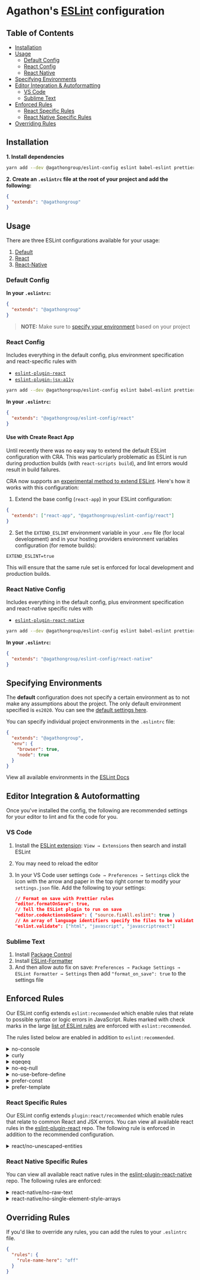 # Agathon's [ESLint](https://eslint.org/) configuration

## Table of Contents

- [Installation](#installation)
- [Usage](#usage)
  - [Default Config](#default-config)
  - [React Config](#react-config)
  - [React Native](#react-native-config)
- [Specifying Environments](#specifying-environments)
- [Editor Integration & Autoformatting](#editor-integration-autoformatting)
  - [VS Code](#vs-code)
  - [Sublime Text](#sublime-text)
- [Enforced Rules](#enforced-rules)
  - [React Specific Rules](#react-specific-rules)
  - [React Native Specific Rules](#react-native-specific-rules)
- [Overriding Rules](#overriding-rules)

## Installation

**1. Install dependencies**

```sh
yarn add --dev @agathongroup/eslint-config eslint babel-eslint prettier eslint-config-prettier
```

**2. Create an `.eslintrc` file at the root of your project and add the following:**

```json
{
  "extends": "@agathongroup"
}
```

## Usage

There are three ESLint configurations available for your usage:

1. [Default](#default-config)
2. [React](#react-config)
3. [React-Native](#react-native-config)

### Default Config

**In your `.eslintrc`:**

```json
{
  "extends": "@agathongroup"
}
```

> **NOTE:** Make sure to [specify your environment](#specifying-environments) based on your project

### React Config

Includes everything in the default config, plus environment specification and react-specific rules with

- [`eslint-plugin-react`](https://github.com/yannickcr/eslint-plugin-react)
- [`eslint-plugin-jsx-a11y`](https://github.com/evcohen/eslint-plugin-jsx-a11y)

```sh
yarn add --dev @agathongroup/eslint-config eslint babel-eslint prettier eslint-config-prettier eslint-plugin-react eslint-plugin-jsx-a11y
```

**In your `.eslintrc`:**

```json
{
  "extends": "@agathongroup/eslint-config/react"
}
```

#### Use with Create React App

Until recently there was no easy way to extend the default ESLint configuration with CRA. This was particularly problematic as ESLint is run during production builds (with `react-scripts build`), and lint errors would result in build failures.

CRA now supports an [experimental method to extend ESLint](https://create-react-app.dev/docs/setting-up-your-editor/#experimental-extending-the-eslint-config). Here's how it works with this configuration:

1. Extend the base config (`react-app`) in your ESLint configuration:

```json
{
  "extends": ["react-app", "@agathongroup/eslint-config/react"]
}
```

2. Set the `EXTEND_ESLINT` environment variable in your `.env` file (for local development) and in your hosting providers environment variables configuration (for remote builds):

```
EXTEND_ESLINT=true
```

This will ensure that the same rule set is enforced for local development and production builds.

### React Native Config

Includes everything in the default config, plus environment specification and react-native specific rules with

- [`eslint-plugin-react-native`](https://github.com/intellicode/eslint-plugin-react-native)

```sh
yarn add --dev @agathongroup/eslint-config eslint babel-eslint prettier eslint-config-prettier eslint-plugin-react eslint-plugin-react-native
```

**In your `.eslintrc`:**

```json
{
  "extends": "@agathongroup/eslint-config/react-native"
}
```

## Specifying Environments

The **default** configuration does not specify a certain environment as to not make any assumptions about the project. The only default environment specified is `es2020`. You can see the [default settings here](https://github.com/agathongroup/eslint-config/blob/master/index.js).

You can specify individual project environments in the `.eslintrc` file:

```json
{
  "extends": "@agathongroup",
  "env": {
    "browser": true,
    "node": true
  }
}
```

View all available environments in the [ESLint Docs](https://eslint.org/docs/user-guide/configuring#specifying-environments)

## Editor Integration & Autoformatting

Once you've installed the config, the following are recommended settings for your editor to lint and fix the code for you.

### VS Code

1. Install the [ESLint extension](https://marketplace.visualstudio.com/items?itemName=dbaeumer.vscode-eslint): `View → Extensions` then search and install ESLint
2. You may need to reload the editor
3. In your VS Code user settings `Code → Preferences → Settings` click the icon with the arrow and paper in the top right corner to modify your `settings.json` file. Add the following to your settings:

   ```json
   // Format on save with Prettier rules
   "editor.formatOnSave": true,
   // Tell the ESLint plugin to run on save
   "editor.codeActionsOnSave": { "source.fixAll.eslint": true }
   // An array of language identifiers specify the files to be validated
   "eslint.validate": ["html", "javascript", "javascriptreact"]
   ```

### Sublime Text

1. Install [Package Control](https://packagecontrol.io/installation)
2. Install [ESLint-Formatter](https://github.com/TheSavior/ESLint-Formatter)
3. And then allow auto fix on save: `Preferences → Package Settings → ESLint Formatter → Settings` then add `"format_on_save": true` to the settings file

## Enforced Rules

Our ESLint config extends `eslint:recommended` which enable rules that relate to possible syntax or logic errors in JavaScript. Rules marked with check marks in the large [list of ESLint rules](https://eslint.org/docs/rules/) are enforced with `eslint:recommended`.

The rules listed below are enabled in addition to `eslint:recommended`.

<details>
<summary>no-console</summary>

[Disallow the use of console](https://eslint.org/docs/rules/no-console#disallow-the-use-of-console-no-console)

Using `console.log` during development is fine, but you shouldn't use `console.log` in production code.

> In JavaScript that is designed to be executed in the browser, it's considered a best practice to avoid using methods on console. Such messages are considered to be for debugging purposes and therefore not suitable to ship to the client. In general, calls using console should be stripped before being pushed to production.

```js
// bad
console.log('bad');
```

</details>

<details>
<summary>curly</summary>

[Require following curly brace conventions](https://eslint.org/docs/rules/curly#require-following-curly-brace-conventions-curly)

Always wrap the block of code in curly braces when using conditionals.

> JavaScript allows the omission of curly braces when a block contains only one statement. However, it is considered by many to be best practice to never omit curly braces around blocks, even when they are optional, because it can lead to bugs and reduces code clarity.

```js
// bad
if (foo) foo++;

while (bar) baz();

if (foo) {
  baz();
} else qux();

// good
if (foo) {
  foo++;
}

while (bar) {
  baz();
}

if (foo) {
  baz();
} else {
  qux();
}
```

</details>

<details>
<summary>eqeqeq</summary>

[Require === and !==](https://eslint.org/docs/rules/eqeqeq#require-and-eqeqeq)

Use strict equality or inequality operators.

> It is considered good practice to use the type-safe equality operators `===` and `!==` instead of their regular counterparts `==` and `!=.`
> The reason for this is that `==` and `!=` do type coercion which follows the rather obscure [Abstract Equality Comparison Algorithm](https://www.ecma-international.org/ecma-262/5.1/#sec-11.9.3). For instance, the following statements are all considered true:
>
> - [] == false
> - [] == ![]
> - 3 == 03

```js
// bad
a == b;
foo == true;
bananas != 1;
value == undefined;
typeof foo == 'undefined';
'hello' != 'world';
0 == 0;
true == true;
foo == null;

// good
a === b;
foo === true;
bananas !== 1;
value === undefined;
typeof foo === 'undefined';
'hello' !== 'world';
0 === 0;
true === true;
foo === null;
```

</details>

<details>
<summary>no-eq-null</summary>

[Disallow Null Comparisons](https://eslint.org/docs/rules/no-eq-null#disallow-null-comparisons-no-eq-null)

Use strict equality/inequality when checking `null` values.

> Comparing to `null` without a type-checking operator (`==` or `!=`), can have unintended results as the comparison will evaluate to true when comparing to not just a `null`, but also an `undefined` value.

```js
// bad
if (foo == null) {
  bar();
}

while (qux != null) {
  baz();
}

// good
if (foo === null) {
  bar();
}

while (qux !== null) {
  baz();
}
```

</details>

<details>
<summary>no-use-before-define</summary>

[Disallow Early Use](https://eslint.org/docs/rules/no-use-before-define#disallow-early-use-no-use-before-define)

Define the variable or function before using it.

> In JavaScript, prior to ES6, variable and function declarations are hoisted to the top of a scope, so it's possible to use identifiers before their formal declarations in code. This can be confusing and some believe it is best to always declare variables and functions before using them.
> In ES6, block-level bindings (`let` and `const`) introduce a "temporal dead zone" where a `ReferenceError` will be thrown with any attempt to access the variable before its declaration.

```js
// bad
alert(a);
const a = 10;

f();
function f() {}

function g() {
  return b;
}
const b = 1;

// good
let a;
a = 10;
alert(a);

function f() {}
f(1);

const b = 1;
function g() {
  return b;
}
```

</details>

<details>
<summary>prefer-const</summary>

Use `const` instead of `let` when a constiable is never reassigned.

> If a variable is never reassigned, using the `const` declaration is better.
> `const` declaration tells readers, "this variable is never reassigned," reducing cognitive load and improving maintainability.

```js
// bad

// it's initialized and never reassigned.
let a = 3;
console.log(a);

let a;
a = 0;
console.log(a);

// `i` is redefined (not reassigned) on each loop step.
for (let i in [1, 2, 3]) {
  console.log(i);
}

// `a` is redefined (not reassigned) on each loop step.
for (let a of [1, 2, 3]) {
  console.log(a);
}

// good

// using const.
const a = 0;

// it's never initialized.
let a;
console.log(a);

// it's reassigned after initialized.
let a;
a = 0;
a = 1;
console.log(a);

// it's initialized in a different block from the declaration.
let a;
if (true) {
  a = 0;
}
console.log(a);

// it's initialized at a place that we cannot write a variable declaration.
let a;
if (true) {
  a = 0;
}
console.log(a);

// `i` gets a new binding each iteration
for (const i in [1, 2, 3]) {
  console.log(i);
}

// `a` gets a new binding each iteration
for (const a of [1, 2, 3]) {
  console.log(a);
}
```

</details>

<details>
<summary>prefer-template</summary>

[Suggest using template literals instead of string concatenation](https://eslint.org/docs/rules/prefer-template#suggest-using-template-literals-instead-of-string-concatenation-prefer-template)

> Use template literals instead of string concatenation.

```js
// bad
const str = 'Hello,' + name + '!';
const str = 'Time: ' + 12 * 60 * 60 * 1000;

// good
const str = 'Hello World!';
const str = `Hello, ${name}!`;
const str = `Time: ${12 * 60 * 60 * 1000}`;
```

</details>

### React Specific Rules

Our ESLint config extends `plugin:react/recommended` which enable rules that relate to common React and JSX errors. You can view all available react rules in the [eslint-plugin-react](https://github.com/yannickcr/eslint-plugin-react#list-of-supported-rules) repo. The following rule is enforced in addition to the recommended configuration.

<details>
<summary>react/no-unescaped-entities</summary>

[No unescaped entities](https://github.com/yannickcr/eslint-plugin-react/blob/master/docs/rules/no-unescaped-entities.md)

This rule prevents characters that you may have meant as JSX escape characters from being accidentally injected as a text node in JSX statements.

```jsx
// bad
<MyComponent
  name="name"
  type="string"
  foo="bar">  {/* oops! */}
  x="y">
  Body Text
</MyComponent>

// good
<MyComponent>{'Text'}}</MyComponent>
```

</details>

### React Native Specific Rules

You can view all available react native rules in the [eslint-plugin-react-native](https://github.com/intellicode/eslint-plugin-react-native#list-of-supported-rules) repo. The following rules are enforced:

<details>
<summary>react-native/no-raw-text</summary>

[Detect raw text outside of Text component](https://github.com/Intellicode/eslint-plugin-react-native/blob/master/docs/rules/no-raw-text.md)

All strings in React Native should be wrapped with a Text component.

```jsx
// bad
<View>some text</View>

const text = 'some text';
<View>{`${text}`}</View>

// good
<View><Text>some text</Text></View>
const text = 'some text';
<View><Text>{`${text}`}</Text></View>
```

</details>

<details>
<summary>react-native/no-single-element-style-arrays</summary>

[No Single Element Style Arrays are allowed](https://github.com/Intellicode/eslint-plugin-react-native/blob/master/docs/rules/no-single-element-style-arrays.md)

These cause unnecessary re-renders as each time the array's identity changes.

```jsx
// bad
<View style={[{height: 10}]} />

// good
<View style={{ height: 10 }} />
```

</details>

## Overriding Rules

If you'd like to override any rules, you can add the rules to your `.eslintrc` file.

```json
{
  "rules": {
    "rule-name-here": "off"
  }
}
```
